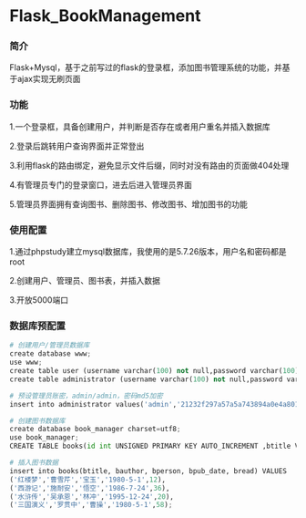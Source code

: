# Flask_BookManagement
### 简介

Flask+Mysql，基于之前写过的flask的登录框，添加图书管理系统的功能，并基于ajax实现无刷页面

### 功能

1.一个登录框，具备创建用户，并判断是否存在或者用户重名并插入数据库

2.登录后跳转用户查询界面并正常登出

3.利用flask的路由绑定，避免显示文件后缀，同时对没有路由的页面做404处理

4.有管理员专门的登录窗口，进去后进入管理员界面

5.管理员界面拥有查询图书、删除图书、修改图书、增加图书的功能

### 使用配置

1.通过phpstudy建立mysql数据库，我使用的是5.7.26版本，用户名和密码都是root

2.创建用户、管理员、图书表，并插入数据

3.开放5000端口

### 数据库预配置

```python
# 创建用户/管理员数据库
create database www;
use www;
create table user (username varchar(100) not null,password varchar(100) not null);
create table administrator (username varchar(100) not null,password varchar(100) not null);

# 预设管理员账密，admin/admin，密码md5加密
insert into administrator values('admin','21232f297a57a5a743894a0e4a801fc3');

# 创建图书数据库
create database book_manager charset=utf8;
use book_manager;
CREATE TABLE books(id int UNSIGNED PRIMARY KEY AUTO_INCREMENT ,btitle VARCHAR(30) not NULL ,bauthor VARCHAR(30) NOT NULL ,bperson VARCHAR(30),bpub_date DATE NOT NULL ,bread INT UNSIGNED);

# 插入图书数据
insert into books(btitle, bauthor, bperson, bpub_date, bread) VALUES
('红楼梦','曹雪芹','宝玉','1980-5-1',12),
('西游记','施耐安','悟空','1986-7-24',36),
('水浒传','吴承恩','林冲','1995-12-24',20),
('三国演义','罗贯中','曹操','1980-5-1',58);
```

